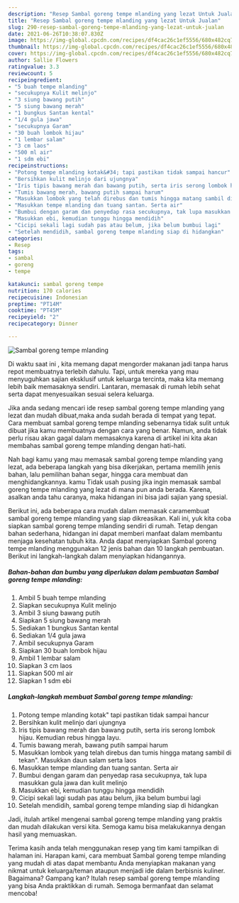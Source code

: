 ```yaml
---
description: "Resep Sambal goreng tempe mlanding yang lezat Untuk Jualan"
title: "Resep Sambal goreng tempe mlanding yang lezat Untuk Jualan"
slug: 290-resep-sambal-goreng-tempe-mlanding-yang-lezat-untuk-jualan
date: 2021-06-26T10:38:07.830Z
image: https://img-global.cpcdn.com/recipes/df4cac26c1ef5556/680x482cq70/sambal-goreng-tempe-mlanding-foto-resep-utama.jpg
thumbnail: https://img-global.cpcdn.com/recipes/df4cac26c1ef5556/680x482cq70/sambal-goreng-tempe-mlanding-foto-resep-utama.jpg
cover: https://img-global.cpcdn.com/recipes/df4cac26c1ef5556/680x482cq70/sambal-goreng-tempe-mlanding-foto-resep-utama.jpg
author: Sallie Flowers
ratingvalue: 3.3
reviewcount: 5
recipeingredient:
- "5 buah tempe mlanding"
- "secukupnya Kulit melinjo"
- "3 siung bawang putih"
- "5 siung bawang merah"
- "1 bungkus Santan kental"
- "1/4 gula jawa"
- "secukupnya Garam"
- "30 buah lombok hijau"
- "1 lembar salam"
- "3 cm laos"
- "500 ml air"
- "1 sdm ebi"
recipeinstructions:
- "Potong tempe mlanding kotak&#34; tapi pastikan tidak sampai hancur"
- "Bersihkan kulit melinjo dari ujungnya"
- "Iris tipis bawang merah dan bawang putih, serta iris serong lombok hijau. Kemudian rebus hingga layu."
- "Tumis bawang merah, bawang putih sampai harum"
- "Masukkan lombok yang telah direbus dan tumis hingga matang sambil di tekan&#34;. Masukkan daun salam serta laos"
- "Masukkan tempe mlanding dan tuang santan. Serta air"
- "Bumbui dengan garam dan penyedap rasa secukupnya, tak lupa masukkan gula jawa dan kulit melinjo"
- "Masukkan ebi, kemudian tunggu hingga mendidih"
- "Cicipi sekali lagi sudah pas atau belum, jika belum bumbui lagi"
- "Setelah mendidih, sambal goreng tempe mlanding siap di hidangkan"
categories:
- Resep
tags:
- sambal
- goreng
- tempe

katakunci: sambal goreng tempe 
nutrition: 170 calories
recipecuisine: Indonesian
preptime: "PT14M"
cooktime: "PT45M"
recipeyield: "2"
recipecategory: Dinner

---
```



![Sambal goreng tempe mlanding](https://img-global.cpcdn.com/recipes/df4cac26c1ef5556/680x482cq70/sambal-goreng-tempe-mlanding-foto-resep-utama.jpg)

Di waktu  saat ini , kita memang dapat mengorder makanan jadi tanpa harus repot membuatnya terlebih dahulu. Tapi, untuk mereka yang mau menyuguhkan sajian eksklusif untuk keluarga tercinta, maka kita memang lebih baik memasaknya sendiri. Lantaran, memasak di rumah lebih sehat serta dapat menyesuaikan sesuai selera keluarga.

Jika anda sedang mencari ide resep sambal goreng tempe mlanding yang lezat dan mudah dibuat,maka anda sudah berada di tempat yang tepat. Cara membuat sambal goreng tempe mlanding  sebenarnya tidak sulit untuk dibuat jika kamu membuatnya dengan cara yang benar. Namun, anda tidak perlu risau akan gagal dalam memasaknya 
karena di artikel ini kita akan membahas sambal goreng tempe mlanding dengan hati-hati.  



Nah bagi kamu yang mau memasak sambal goreng tempe mlanding yang lezat, ada beberapa langkah yang bisa dikerjakan, pertama memilih jenis bahan, lalu pemilihan bahan segar, hingga cara membuat dan menghidangkannya. kamu Tidak usah pusing jika ingin memasak sambal goreng tempe mlanding yang lezat di mana pun anda berada. Karena, asalkan anda  tahu caranya, maka hidangan ini bisa jadi sajian yang spesial.

Berikut ini, ada beberapa cara mudah dalam memasak caramembuat sambal goreng tempe mlanding yang siap dikreasikan. Kali ini, yuk kita coba siapkan sambal goreng tempe mlanding sendiri di rumah. Tetap dengan bahan sederhana, hidangan ini dapat memberi manfaat dalam membantu menjaga kesehatan tubuh kita. Anda dapat menyiapkan Sambal goreng tempe mlanding menggunakan 12 jenis bahan dan 10 langkah pembuatan. Berikut ini langkah-langkah dalam menyiapkan hidangannya.

<!--inarticleads1-->

##### Bahan-bahan dan bumbu yang diperlukan dalam pembuatan Sambal goreng tempe mlanding:

1. Ambil 5 buah tempe mlanding
1. Siapkan secukupnya Kulit melinjo
1. Ambil 3 siung bawang putih
1. Siapkan 5 siung bawang merah
1. Sediakan 1 bungkus Santan kental
1. Sediakan 1/4 gula jawa
1. Ambil secukupnya Garam
1. Siapkan 30 buah lombok hijau
1. Ambil 1 lembar salam
1. Siapkan 3 cm laos
1. Siapkan 500 ml air
1. Siapkan 1 sdm ebi




<!--inarticleads2-->

##### Langkah-langkah membuat Sambal goreng tempe mlanding:

1. Potong tempe mlanding kotak&#34; tapi pastikan tidak sampai hancur
1. Bersihkan kulit melinjo dari ujungnya
1. Iris tipis bawang merah dan bawang putih, serta iris serong lombok hijau. Kemudian rebus hingga layu.
1. Tumis bawang merah, bawang putih sampai harum
1. Masukkan lombok yang telah direbus dan tumis hingga matang sambil di tekan&#34;. Masukkan daun salam serta laos
1. Masukkan tempe mlanding dan tuang santan. Serta air
1. Bumbui dengan garam dan penyedap rasa secukupnya, tak lupa masukkan gula jawa dan kulit melinjo
1. Masukkan ebi, kemudian tunggu hingga mendidih
1. Cicipi sekali lagi sudah pas atau belum, jika belum bumbui lagi
1. Setelah mendidih, sambal goreng tempe mlanding siap di hidangkan




Jadi, itulah artikel mengenai  sambal goreng tempe mlanding  yang praktis dan mudah dilakukan versi kita. Semoga kamu bisa melakukannya dengan hasil yang memuaskan. 

Terima kasih anda telah menggunakan resep yang tim kami tampilkan di halaman ini. Harapan kami, cara membuat  Sambal goreng tempe mlanding yang mudah di atas dapat membantu Anda menyiapkan makanan yang nikmat untuk keluarga/teman ataupun menjadi ide dalam berbisnis kuliner. Bagaimana? Gampang kan? Itulah resep sambal goreng tempe mlanding yang bisa Anda praktikkan di rumah. Semoga bermanfaat dan selamat mencoba!

